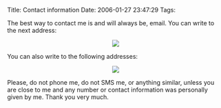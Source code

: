 Title: Contact information
Date: 2006-01-27 23:47:29
Tags: 

<p>The best way to contact me is and will always be, email. You can write to the next address:
</p>
<p align="center"><img src="http://damog.net/files/misc/mail1.png"/></p>
<p>
You can also write to the following addresses:
</p>
<p align="center"><img src="http://damog.net/files/misc/mail2.png"/></p>
<p>
Please, do not phone me, do not SMS me, or anything similar, unless you are close to me and any number or contact information was personally given by me. Thank you very much. </p>
